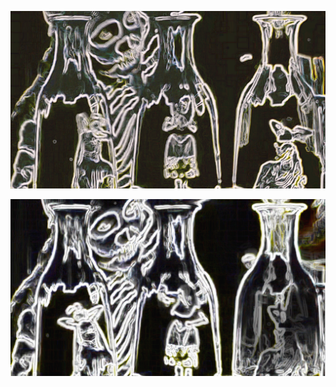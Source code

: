 ![](/art/2018-04-29/out-2018-04-29-04-09-21-204.png?raw=true)

![](/art/2018-04-29/out-2018-04-29-04-09-22-167.png?raw=true)

